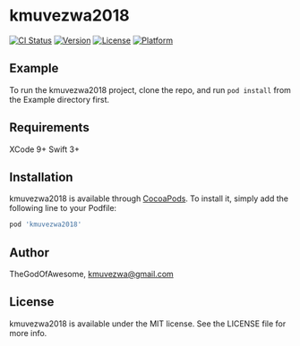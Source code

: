 # kmuvezwa2018

[![CI Status](https://img.shields.io/travis/TheGodOfAwesome/kmuvezwa2018.svg?style=flat)](https://travis-ci.org/TheGodOfAwesome/kmuvezwa2018)
[![Version](https://img.shields.io/cocoapods/v/kmuvezwa2018.svg?style=flat)](https://cocoapods.org/pods/kmuvezwa2018)
[![License](https://img.shields.io/cocoapods/l/kmuvezwa2018.svg?style=flat)](https://cocoapods.org/pods/kmuvezwa2018)
[![Platform](https://img.shields.io/cocoapods/p/kmuvezwa2018.svg?style=flat)](https://cocoapods.org/pods/kmuvezwa2018)

## Example

To run the kmuvezwa2018 project, clone the repo, and run `pod install` from the Example directory first.

## Requirements
XCode 9+
Swift 3+

## Installation

kmuvezwa2018 is available through [CocoaPods](https://cocoapods.org). To install
it, simply add the following line to your Podfile:

```ruby
pod 'kmuvezwa2018'
```

## Author
TheGodOfAwesome, kmuvezwa@gmail.com

## License

kmuvezwa2018 is available under the MIT license. See the LICENSE file for more info.
